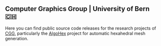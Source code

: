 ## Computer Graphics Group | University of Bern 🇨🇭

Here you can find public source code releases for the research projects of [CGG](https://cgg.unibe.ch/),
particularly the [AlgoHex](https://www.algohex.eu/) project for automatic hexahedral mesh generation.

